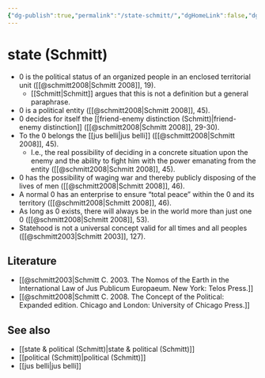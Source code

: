 ```yaml
---
{"dg-publish":true,"permalink":"/state-schmitt/","dgHomeLink":false,"dgPassFrontmatter":false}
---
```


# state (Schmitt)
- 0 is the political status of an organized people in an enclosed territorial unit ([[@schmitt2008|Schmitt 2008]], 19).
	- [[Schmitt|Schmitt]] argues that this is not a definition but a general paraphrase.
- 0 is a political entity ([[@schmitt2008|Schmitt 2008]], 45).
- 0 decides for itself the [[friend-enemy distinction (Schmitt)|friend-enemy distinction]] ([[@schmitt2008|Schmitt 2008]], 29-30).
- To the 0 belongs the [[jus belli|jus belli]] ([[@schmitt2008|Schmitt 2008]], 45).
	- I.e., the real possibility of deciding in a concrete situation upon the enemy and the ability to fight him with the power emanating from the entity ([[@schmitt2008|Schmitt 2008]], 45).
- 0 has the possibility of waging war and thereby publicly disposing of the lives of men ([[@schmitt2008|Schmitt 2008]], 46).
- A normal 0 has an enterprise to ensure “total peace” within the 0 and its territory ([[@schmitt2008|Schmitt 2008]], 46).
- As long as 0 exists, there will always be in the world more than just one 0 ([[@schmitt2008|Schmitt 2008]], 53).
- Statehood is not a universal concept valid for all times and all peoples ([[@schmitt2003|Schmitt 2003]], 127).

## Literature
- [[@schmitt2003|Schmitt C. 2003. The Nomos of the Earth in the International Law of Jus Publicum Europaeum. New York: Telos Press.]]
- [[@schmitt2008|Schmitt C. 2008. The Concept of the Political: Expanded edition. Chicago and London: University of Chicago Press.]]


## See also
- [[state & political (Schmitt)|state & political (Schmitt)]]
- [[political (Schmitt)|political (Schmitt)]]
- [[jus belli|jus belli]]